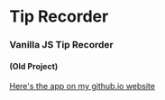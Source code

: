 # Tip Recorder
### Vanilla JS Tip Recorder
#### (Old Project)

[Here's the app on my github.io website](https://kylbutlr.github.io/tip-recorder/public/)
